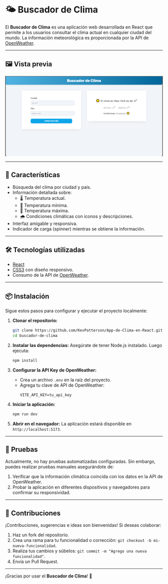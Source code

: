 # 🌤️ Buscador de Clima

El **Buscador de Clima** es una aplicación web desarrollada en React que permite a los usuarios consultar el clima actual en cualquier ciudad del mundo. La información meteorológica es proporcionada por la API de [OpenWeather](https://openweathermap.org/).

---

## 🖼️ Vista previa

![Buscador de Clima](https://github.com/KevPatterson/App-de-Clima-en-React/blob/main/src/assets/Captura.png)

---

## 🚀 Características

- Búsqueda del clima por ciudad y país.
- Información detallada sobre:
  - 🌡️ Temperatura actual.
  - 🔽 Temperatura mínima.
  - 🔼 Temperatura máxima.
  - 🌧️ Condiciones climáticas con iconos y descripciones.
- Interfaz amigable y responsiva.
- Indicador de carga (spinner) mientras se obtiene la información.

---

## 🛠️ Tecnologías utilizadas

  - [React](https://reactjs.org/)
  - [CSS3](https://developer.mozilla.org/en-US/docs/Web/CSS) con diseño responsivo.
  - Consumo de la API de [OpenWeather](https://openweathermap.org/).

---

## 📦 Instalación

Sigue estos pasos para configurar y ejecutar el proyecto localmente:

1. **Clonar el repositorio:**
   ```bash
   git clone https://github.com/KevPatterson/App-de-Clima-en-React.git
   cd buscador-de-clima
   ```

2. **Instalar las dependencias:**
   Asegúrate de tener Node.js instalado. Luego ejecuta:
   ```bash
   npm install
   ```

3. **Configurar la API Key de OpenWeather:**
   - Crea un archivo `.env` en la raíz del proyecto.
   - Agrega tu clave de API de OpenWeather:
     ```env
     VITE_API_KEY=tu_api_key
     ```

4. **Iniciar la aplicación:**
   ```bash
   npm run dev
   ```

5. **Abrir en el navegador:**
   La aplicación estará disponible en `http://localhost:5173`.

---

## 🧪 Pruebas

Actualmente, no hay pruebas automatizadas configuradas. Sin embargo, puedes realizar pruebas manuales asegurándote de:

1. Verificar que la información climática coincida con los datos en la API de OpenWeather.
2. Probar la aplicación en diferentes dispositivos y navegadores para confirmar su responsividad.

---

## 🤝 Contribuciones

¡Contribuciones, sugerencias e ideas son bienvenidas! Si deseas colaborar:

1. Haz un fork del repositorio.
2. Crea una rama para tu funcionalidad o corrección: `git checkout -b mi-nueva-funcionalidad`.
3. Realiza tus cambios y súbelos: `git commit -m "Agrego una nueva funcionalidad"`.
4. Envía un Pull Request.

---

¡Gracias por usar el **Buscador de Clima**! 🌈
